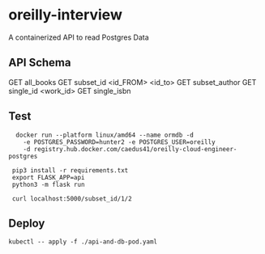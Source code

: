# oreilly-interview

A containerized API to read Postgres Data

## API Schema
GET all_books
GET subset_id <id_FROM> <id_to>
GET subset_author <author>
GET single_id <work_id>
GET single_isbn <isbn>
  
## Test
```
  docker run --platform linux/amd64 --name ormdb -d 
    -e POSTGRES_PASSWORD=hunter2 -e POSTGRES_USER=oreilly 
    -d registry.hub.docker.com/caedus41/oreilly-cloud-engineer-postgres
  
 pip3 install -r requirements.txt
 export FLASK_APP=api
 python3 -m flask run
 
 curl localhost:5000/subset_id/1/2
```
  
## Deploy
`kubectl -- apply -f ./api-and-db-pod.yaml`
